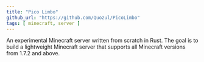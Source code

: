 ```yaml
---
title: "Pico Limbo"
github_url: "https://github.com/Quozul/PicoLimbo"
tags: [ minecraft, server ]
---
```


An experimental Minecraft server written from scratch in Rust.
The goal is to build a lightweight Minecraft server that supports all Minecraft versions from 1.7.2 and above.

